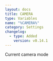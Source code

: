 ```yaml
---
layout: docs
title: CAMERA
type: Variables
name: "%CAMERA%"
category: Settings
changelog:
  - type: Added
    version: v0.14.1
---
```

Current camera mode
